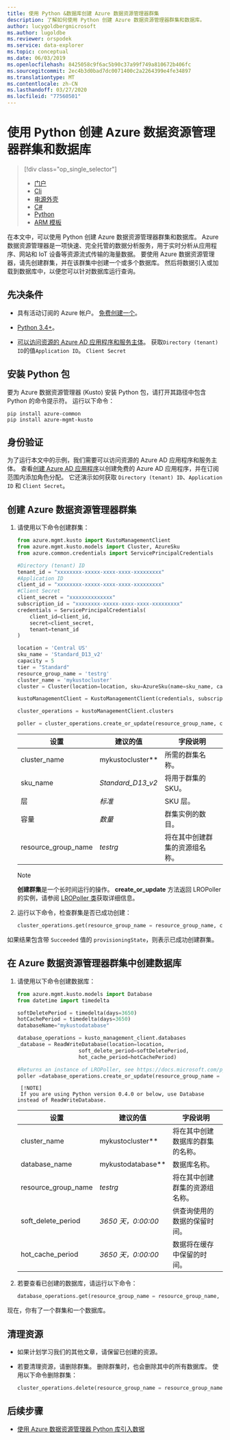 ```yaml
---
title: 使用 Python &数据库创建 Azure 数据资源管理器群集
description: 了解如何使用 Python 创建 Azure 数据资源管理器群集和数据库。
author: lucygoldbergmicrosoft
ms.author: lugoldbe
ms.reviewer: orspodek
ms.service: data-explorer
ms.topic: conceptual
ms.date: 06/03/2019
ms.openlocfilehash: 8425058c9f6ac5b90c37a99f749a810672b406fc
ms.sourcegitcommit: 2ec4b3d0bad7dc0071400c2a2264399e4fe34897
ms.translationtype: MT
ms.contentlocale: zh-CN
ms.lasthandoff: 03/27/2020
ms.locfileid: "77560501"
---
```

# <a name="create-an-azure-data-explorer-cluster-and-database-by-using-python"></a>使用 Python 创建 Azure 数据资源管理器群集和数据库

> [!div class="op_single_selector"]
> * [门户](create-cluster-database-portal.md)
> * [Cli](create-cluster-database-cli.md)
> * [电源外壳](create-cluster-database-powershell.md)
> * [C#](create-cluster-database-csharp.md)
> * [Python](create-cluster-database-python.md)
> * [ARM 模板](create-cluster-database-resource-manager.md)

在本文中，可以使用 Python 创建 Azure 数据资源管理器群集和数据库。 Azure 数据资源管理器是一项快速、完全托管的数据分析服务，用于实时分析从应用程序、网站和 IoT 设备等资源流式传输的海量数据。 要使用 Azure 数据资源管理器，请先创建群集，并在该群集中创建一个或多个数据库。 然后将数据引入或加载到数据库中，以便您可以针对数据库运行查询。

## <a name="prerequisites"></a>先决条件

* 具有活动订阅的 Azure 帐户。 [免费创建一个](https://azure.microsoft.com/free/?ref=microsoft.com&utm_source=microsoft.com&utm_medium=docs&utm_campaign=visualstudio)。

* [Python 3.4+](https://www.python.org/downloads/)。

* [可以访问资源的 Azure AD 应用程序和服务主体](https://docs.microsoft.com/azure/active-directory/develop/howto-create-service-principal-portal)。 获取`Directory (tenant) ID`的值`Application ID`。 `Client Secret`

## <a name="install-python-package"></a>安装 Python 包

要为 Azure 数据资源管理器 (Kusto) 安装 Python 包，请打开其路径中包含 Python 的命令提示符。 运行以下命令：

```
pip install azure-common
pip install azure-mgmt-kusto
```
## <a name="authentication"></a>身份验证
为了运行本文中的示例，我们需要可以访问资源的 Azure AD 应用程序和服务主体。 查看[创建 Azure AD 应用程序](https://docs.microsoft.com/azure/active-directory/develop/howto-create-service-principal-portal)以创建免费的 Azure AD 应用程序，并在订阅范围内添加角色分配。 它还演示如何获取 `Directory (tenant) ID`、`Application ID` 和 `Client Secret`。

## <a name="create-the-azure-data-explorer-cluster"></a>创建 Azure 数据资源管理器群集

1. 请使用以下命令创建群集：

    ```Python
    from azure.mgmt.kusto import KustoManagementClient
    from azure.mgmt.kusto.models import Cluster, AzureSku
    from azure.common.credentials import ServicePrincipalCredentials

    #Directory (tenant) ID
    tenant_id = "xxxxxxxx-xxxxx-xxxx-xxxx-xxxxxxxxx"
    #Application ID
    client_id = "xxxxxxxx-xxxxx-xxxx-xxxx-xxxxxxxxx"
    #Client Secret
    client_secret = "xxxxxxxxxxxxxx"
    subscription_id = "xxxxxxxx-xxxxx-xxxx-xxxx-xxxxxxxxx"
    credentials = ServicePrincipalCredentials(
        client_id=client_id,
        secret=client_secret,
        tenant=tenant_id
    )

    location = 'Central US'
    sku_name = 'Standard_D13_v2'
    capacity = 5
    tier = "Standard"
    resource_group_name = 'testrg'
    cluster_name = 'mykustocluster'
    cluster = Cluster(location=location, sku=AzureSku(name=sku_name, capacity=capacity, tier=tier))
    
    kustoManagementClient = KustoManagementClient(credentials, subscription_id)
    
    cluster_operations = kustoManagementClient.clusters
    
    poller = cluster_operations.create_or_update(resource_group_name, cluster_name, cluster)
    ```

   |**设置** | **建议的值** | **字段说明**|
   |---|---|---|
   | cluster_name | mykustocluster** | 所需的群集名称。|
   | sku_name | *Standard_D13_v2* | 将用于群集的 SKU。 |
   | 层 | *标准* | SKU 层。 |
   | 容量 | *数量* | 群集实例的数目。 |
   | resource_group_name | *testrg* | 将在其中创建群集的资源组名称。 |

    > [!NOTE]
    > **创建群集**是一个长时间运行的操作。 **create_or_update** 方法返回 LROPoller 的实例，请参阅 [LROPoller 类](/python/api/msrest/msrest.polling.lropoller?view=azure-python)获取详细信息。

1. 运行以下命令，检查群集是否已成功创建：

    ```Python
    cluster_operations.get(resource_group_name = resource_group_name, cluster_name= clusterName, custom_headers=None, raw=False)
    ```

如果结果包含带 `Succeeded` 值的 `provisioningState`，则表示已成功创建群集。

## <a name="create-the-database-in-the-azure-data-explorer-cluster"></a>在 Azure 数据资源管理器群集中创建数据库

1. 请使用以下命令创建数据库：

    ```Python
    from azure.mgmt.kusto.models import Database
    from datetime import timedelta
    
    softDeletePeriod = timedelta(days=3650)
    hotCachePeriod = timedelta(days=3650)
    databaseName="mykustodatabase"
    
    database_operations = kusto_management_client.databases 
    _database = ReadWriteDatabase(location=location,
                        soft_delete_period=softDeletePeriod,
                        hot_cache_period=hotCachePeriod)
    
    #Returns an instance of LROPoller, see https://docs.microsoft.com/python/api/msrest/msrest.polling.lropoller?view=azure-python
    poller =database_operations.create_or_update(resource_group_name = resource_group_name, cluster_name = clusterName, database_name = databaseName, parameters = _database)
    ```

        [!NOTE]
        If you are using Python version 0.4.0 or below, use Database instead of ReadWriteDatabase.

   |**设置** | **建议的值** | **字段说明**|
   |---|---|---|
   | cluster_name | mykustocluster** | 将在其中创建数据库的群集的名称。|
   | database_name | mykustodatabase** | 数据库名称。|
   | resource_group_name | *testrg* | 将在其中创建群集的资源组名称。 |
   | soft_delete_period | *3650 天，0:00:00* | 供查询使用的数据的保留时间。 |
   | hot_cache_period | *3650 天，0:00:00* | 数据将在缓存中保留的时间。 |

1. 若要查看已创建的数据库，请运行以下命令：

    ```Python
    database_operations.get(resource_group_name = resource_group_name, cluster_name = clusterName, database_name = databaseName)
    ```

现在，你有了一个群集和一个数据库。

## <a name="clean-up-resources"></a>清理资源

* 如果计划学习我们的其他文章，请保留已创建的资源。
* 若要清理资源，请删除群集。 删除群集时，也会删除其中的所有数据库。 使用以下命令删除群集：

    ```Python
    cluster_operations.delete(resource_group_name = resource_group_name, cluster_name = clusterName)
    ```

## <a name="next-steps"></a>后续步骤

* [使用 Azure 数据资源管理器 Python 库引入数据](python-ingest-data.md)
